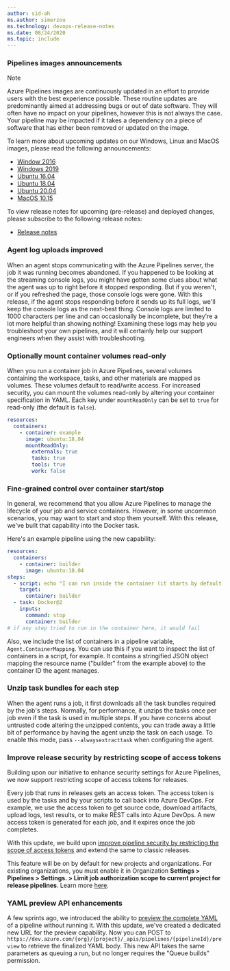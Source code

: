```yaml
---
author: sid-ah
ms.author: simerzou
ms.technology: devops-release-notes
ms.date: 08/24/2020
ms.topic: include
---
```


### Pipelines images announcements

> [!NOTE]
> Azure Pipelines images are continuously updated in an effort to provide users with the best experience possible. These routine updates are predominantly aimed at addressing bugs or out of date software. They will often have no impact on your pipelines, however this is not always the case. Your pipeline may be impacted if it takes a dependency on a piece of software that has either been removed or updated on the image.
>
> To learn more about upcoming updates on our Windows, Linux and MacOS images, please read the following announcements:
>
> - [Window 2016](https://github.com/actions/virtual-environments/blob/d6d20c9d84ca1e4f4d1c9767bc00ce26d226c7f9/images/win/Windows2016-Readme.md)
> - [Windows 2019](https://github.com/actions/virtual-environments/blob/d6d20c9d84ca1e4f4d1c9767bc00ce26d226c7f9/images/win/Windows2019-Readme.md)
> - [Ubuntu 16.04](https://github.com/actions/virtual-environments/blob/d6d20c9d84ca1e4f4d1c9767bc00ce26d226c7f9/images/linux/Ubuntu1604-README.md)
> - [Ubuntu 18.04](https://github.com/actions/virtual-environments/blob/d6d20c9d84ca1e4f4d1c9767bc00ce26d226c7f9/images/linux/Ubuntu1804-README.md)
> - [Ubuntu 20.04](https://github.com/actions/virtual-environments/blob/d6d20c9d84ca1e4f4d1c9767bc00ce26d226c7f9/images/linux/Ubuntu2004-README.md)
> - [MacOS 10.15](https://github.com/actions/virtual-environments/blob/d6d20c9d84ca1e4f4d1c9767bc00ce26d226c7f9/images/macos/macos-10.15-Readme.md)
>
> To view release notes for upcoming (pre-release) and deployed changes, please subscribe to the following release notes:
>
> - [Release notes](https://github.com/actions/virtual-environments/releases)

### Agent log uploads improved

When an agent stops communicating with the Azure Pipelines server, the job it was running becomes abandoned. If you happened to be looking at the streaming console logs, you might have gotten some clues about what the agent was up to right before it stopped responding. But if you weren't, or if you refreshed the page, those console logs were gone. With this release, if the agent stops responding before it sends up its full logs, we'll keep the console logs as the next-best thing. Console logs are limited to 1000 characters per line and can occasionally be incomplete, but they're a lot more helpful than showing nothing! Examining these logs may help you troubleshoot your own pipelines, and it will certainly help our support engineers when they assist with troubleshooting.

### Optionally mount container volumes read-only

When you run a container job in Azure Pipelines, several volumes containing the workspace, tasks, and other materials are mapped as volumes. These volumes default to read/write access. For increased security, you can mount the volumes read-only by altering your container specification in YAML. Each key under `mountReadOnly` can be set to `true` for read-only (the default is `false`).

```yml
resources:
  containers:
    - container: example
      image: ubuntu:18.04
      mountReadOnly:
        externals: true
        tasks: true
        tools: true
        work: false
```

### Fine-grained control over container start/stop

In general, we recommend that you allow Azure Pipelines to manage the lifecycle of your job and service containers. However, in some uncommon scenarios, you may want to start and stop them yourself. With this release, we've built that capability into the Docker task.

Here's an example pipeline using the new capability:

```yml
resources:
  containers:
    - container: builder
      image: ubuntu:18.04
steps:
  - script: echo "I can run inside the container (it starts by default)"
    target:
      container: builder
  - task: Docker@2
    inputs:
      command: stop
      container: builder
# if any step tried to run in the container here, it would fail
```

Also, we include the list of containers in a pipeline variable, `Agent.ContainerMapping`. You can use this if you want to inspect the list of containers in a script, for example. It contains a stringified JSON object mapping the resource name ("builder" from the example above) to the container ID the agent manages.

### Unzip task bundles for each step

When the agent runs a job, it first downloads all the task bundles required by the job's steps. Normally, for performance, it unzips the tasks once per job even if the task is used in multiple steps. If you have concerns about untrusted code altering the unzipped contents, you can trade away a little bit of performance by having the agent unzip the task on each usage. To enable this mode, pass `--alwaysextracttask` when configuring the agent.

### Improve release security by restricting scope of access tokens

Building upon our initiative to enhance security settings for Azure Pipelines, we now support restricting scope of access tokens for releases.

Every job that runs in releases gets an access token. The access token is used by the tasks and by your scripts to call back into Azure DevOps. For example, we use the access token to get source code, download artifacts, upload logs, test results, or to make REST calls into Azure DevOps. A new access token is generated for each job, and it expires once the job completes.

With this update, we build upon [improve pipeline security by restricting the scope of access tokens](../../../2019/sprint-160-update.md#improve-pipeline-security-by-restricting-the-scope-of-access-tokens) and extend the same to classic releases.

This feature will be on by default for new projects and organizations. For existing organizations, you must enable it in Organization **Settings > Pipelines > Settings. > Limit job authorization scope to current project for release pipelines**. Learn more [here](/azure/devops/pipelines/release/artifacts?view=azure-devops#artifact-sources---azure-pipelines).

### YAML preview API enhancements

A few sprints ago, we introduced the ability to <a href="/azure/devops/release-notes/2020/sprint-165-update#preview-fully-parsed-yaml-document-without-committing-or-running-the-pipeline">preview the complete YAML</a> of a pipeline without running it. With this update, we've created a dedicated new URL for the preview capability. Now you can POST to `https://dev.azure.com/{org}/{project}/_apis/pipelines/{pipelineId}/preview` to retrieve the finalized YAML body. This new API takes the same parameters as queuing a run, but no longer requires the &quot;Queue builds&quot; permission.